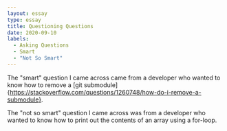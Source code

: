 ```yaml
---
layout: essay
type: essay
title: Questioning Questions
date: 2020-09-10
labels:
  - Asking Questions
  - Smart
  - "Not So Smart"
---
```


The "smart" question I came across came from a developer who wanted to know how to remove a [git submodule]{https://stackoverflow.com/questions/1260748/how-do-i-remove-a-submodule}.

The "not so smart" question I came across was from a developer who wanted to know how to print out the contents of an array using a for-loop. 
